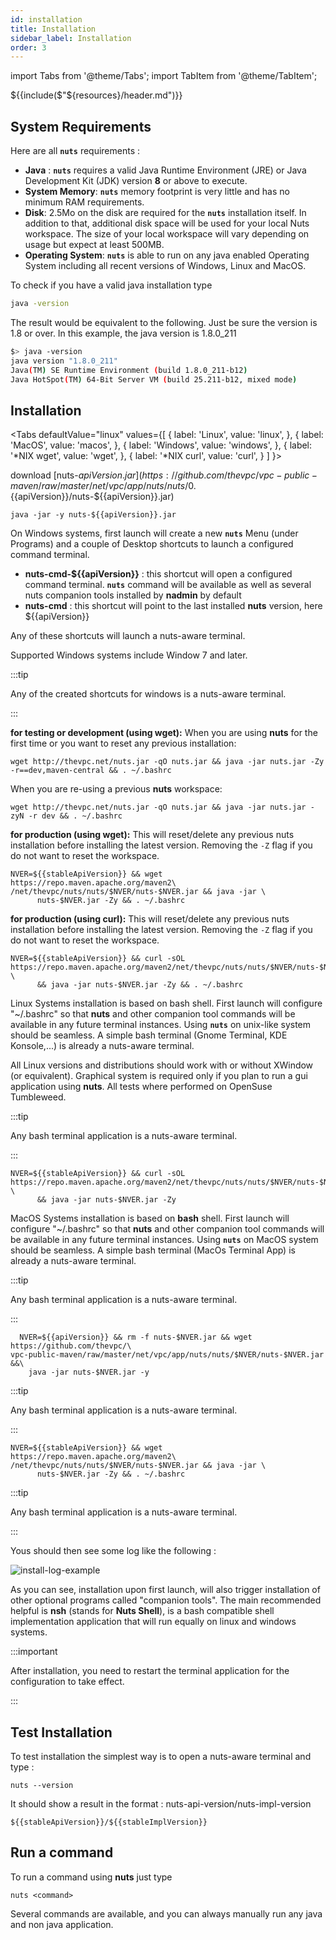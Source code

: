 ```yaml
---
id: installation
title: Installation
sidebar_label: Installation
order: 3
---
```


import Tabs from '@theme/Tabs';
import TabItem from '@theme/TabItem';

${{include($"${resources}/header.md")}}


## System Requirements

Here are all **```nuts```** requirements :

- **Java** : **```nuts```** requires a valid Java Runtime Environment (JRE) or Java Development Kit (JDK) version **8** or above to execute.
- **System Memory**: **```nuts```** memory footprint is very little and has no minimum RAM requirements.
- **Disk**: 2.5Mo on the disk are required for the **```nuts```** installation itself. In addition to that, additional disk space will be used for your local Nuts workspace. The size of your local workspace will vary depending on usage but expect at least 500MB.
- **Operating System**: **```nuts```** is able to run on any java enabled Operating System including all recent versions of Windows, Linux and MacOS.

To check if you have a valid java installation type

```bash
java -version
```

The result would be equivalent to the following. Just be sure the version is 1.8 or over. In this example, 
the java version is 1.8.0_211

```bash
$> java -version
java version "1.8.0_211"
Java(TM) SE Runtime Environment (build 1.8.0_211-b12)
Java HotSpot(TM) 64-Bit Server VM (build 25.211-b12, mixed mode)
```


## Installation


<Tabs
  defaultValue="linux"
  values={[
    { label: 'Linux', value: 'linux', },
    { label: 'MacOS', value: 'macos', },
    { label: 'Windows', value: 'windows', },
    { label: '*NIX wget', value: 'wget', },
    { label: '*NIX curl', value: 'curl', }
  ]
}>
<TabItem value="windows">

download [nuts-${{apiVersion}}.jar](https://github.com/thevpc/vpc-public-maven/raw/master/net/vpc/app/nuts/nuts/0.${{apiVersion}}/nuts-${{apiVersion}}.jar)
```
java -jar -y nuts-${{apiVersion}}.jar
```

On Windows systems, first launch will create a new **```nuts```** Menu (under Programs) and a couple of Desktop shortcuts to launch a configured command terminal.
- **nuts-cmd-${{apiVersion}}** : this shortcut will open a configured command terminal. **```nuts```** command will be available as well as several nuts companion tools installed by **nadmin** by default
- **nuts-cmd**       : this shortcut will point to the last installed **nuts** version, here ${{apiVersion}}  

Any of these shortcuts will launch a nuts-aware terminal.

Supported Windows systems include Window 7 and later.

:::tip

Any of the created shortcuts for windows is a nuts-aware terminal.

:::

</TabItem>
<TabItem value="linux">

__for testing or development (using wget):__
When you are using **nuts** for the first time or you want to reset any previous installation:
```
wget http://thevpc.net/nuts.jar -qO nuts.jar && java -jar nuts.jar -Zy -r==dev,maven-central && . ~/.bashrc
```

When you are re-using a previous **nuts** workspace:
```
wget http://thevpc.net/nuts.jar -qO nuts.jar && java -jar nuts.jar -zyN -r dev && . ~/.bashrc
```

__for production (using wget):__
This will reset/delete any previous nuts installation before installing the latest version.
Removing the `-Z` flag if you do not want to reset the workspace.
```
NVER=${{stableApiVersion}} && wget https://repo.maven.apache.org/maven2\
/net/thevpc/nuts/nuts/$NVER/nuts-$NVER.jar && java -jar \
      nuts-$NVER.jar -Zy && . ~/.bashrc
```

__for production (using curl):__
This will reset/delete any previous nuts installation before installing the latest version.
Removing the `-Z` flag if you do not want to reset the workspace.
```
NVER=${{stableApiVersion}} && curl -sOL https://repo.maven.apache.org/maven2/net/thevpc/nuts/nuts/$NVER/nuts-$NVER.jar \
      && java -jar nuts-$NVER.jar -Zy && . ~/.bashrc
```

Linux Systems installation is based on bash shell. First launch will configure "~/.bashrc" so that **nuts** and other companion tool commands will be available in any future terminal instances.
Using **```nuts```** on unix-like system should be seamless. A simple bash terminal (Gnome Terminal, KDE Konsole,...) is already a nuts-aware terminal.

All Linux versions and distributions should work with or without XWindow (or equivalent). Graphical system is required only if you plan to run a gui application using **nuts**.
All tests where performed on OpenSuse Tumbleweed.

:::tip

Any bash terminal application is a nuts-aware terminal.

:::

</TabItem>
<TabItem value="macos">

```
NVER=${{stableApiVersion}} && curl -sOL https://repo.maven.apache.org/maven2/net/thevpc/nuts/nuts/$NVER/nuts-$NVER.jar \
      && java -jar nuts-$NVER.jar -Zy
```

MacOS Systems installation is based on **bash** shell. First launch will configure "~/.bashrc" so that **nuts** and other companion tool commands will be available in any future terminal instances.
Using **```nuts```** on MacOS system should be seamless. A simple bash terminal (MacOs Terminal App) is already a nuts-aware terminal.

:::tip

Any bash terminal application is a nuts-aware terminal.

:::

</TabItem>
<TabItem value="wget">

```
  NVER=${{apiVersion}} && rm -f nuts-$NVER.jar && wget https://github.com/thevpc/\
vpc-public-maven/raw/master/net/vpc/app/nuts/nuts/$NVER/nuts-$NVER.jar &&\
    java -jar nuts-$NVER.jar -y
```

:::tip

Any bash terminal application is a nuts-aware terminal.

:::


</TabItem>
<TabItem value="curl">

```
NVER=${{stableApiVersion}} && wget https://repo.maven.apache.org/maven2\
/net/thevpc/nuts/nuts/$NVER/nuts-$NVER.jar && java -jar \
      nuts-$NVER.jar -Zy && . ~/.bashrc
```
:::tip

Any bash terminal application is a nuts-aware terminal.

:::

</TabItem>


</Tabs>


Yous should then see some log like the following :

![install-log-example](../../static/img/install-log-example.png)

As you can see, installation upon first launch, will also trigger installation of other optional programs called "companion tools".
The main recommended helpful is **nsh**  (stands for __Nuts Shell__), is a bash compatible shell implementation application that will run equally on linux and windows systems.

:::important

After installation, you need to restart the terminal application for the configuration to take effect.

:::


## Test Installation
To test installation the simplest way is to open a nuts-aware terminal and type : 

```
nuts --version
```

It should show a result in the format : nuts-api-version/nuts-impl-version

```
${{stableApiVersion}}/${{stableImplVersion}}
```

## Run a command

To run a command using **nuts** just type

```
nuts <command>
```

Several commands are available, and you can always manually run any java and non java application.
